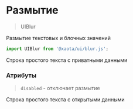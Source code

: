 # Размытие

> UIBlur

Размытие текстовых и блочных значений

```javascript
import UIBlur from '@xaota/ui/blur.js';
```

<ui-html>
  <p>
    Строка простого текста с
    <ui-blur>
      приватными
    </ui-blur>
    данными
  </p>
</ui-html>

### Атрибуты
> `disabled` - отключает размытие

<ui-html>
  <p>
    Строка простого текста с
    <ui-blur disabled>
      открытыми
    </ui-blur>
    данными
  </p>
</ui-html>
